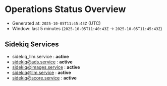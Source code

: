 # Operations Status Overview

- Generated at: `2025-10-05T11:45:43Z` (UTC)
- Window: last 5 minutes (`2025-10-05T11:40:43Z` → `2025-10-05T11:45:43Z`)

## Sidekiq Services
- sidekiq_llm.service : **active**
- sidekiq@ads.service : **active**
- sidekiq@images.service : **active**
- sidekiq@llm.service : **active**
- sidekiq@score.service : **active**

